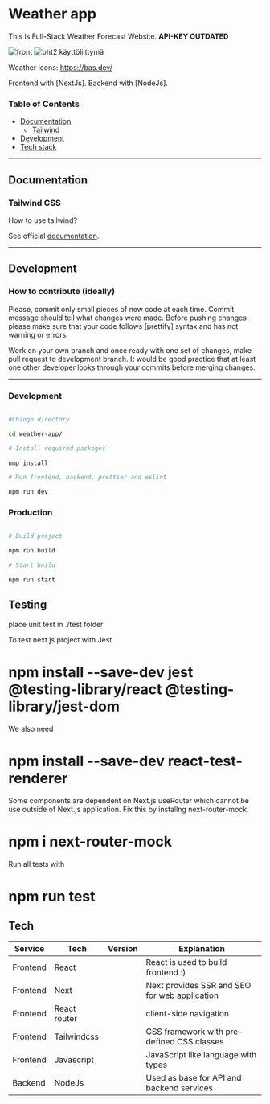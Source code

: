 # Weather app

<!-- [![NextJs](https://img.shields.io/badge/Vue-v3-blue)](https://vuejs.org/)
[![Nuxt](https://img.shields.io/badge/Nuxt-v3.1-blue)](https://nuxt.com/)
[![TypeScript](https://img.shields.io/badge/TypeScript-v4.9-blue)](https://www.typescriptlang.org/)
[![Node v19](https://img.shields.io/badge/NodeJS-v19-blue)](https://nodejs.org/en/)
[![code style: prettier](https://img.shields.io/badge/code_style-prettier-ff69b4.svg?style=flat-square)](https://github.com/prettier/prettier) -->

This is Full-Stack Weather Forecast Website. **API-KEY OUTDATED**

![front](https://github.com/Si1ex/weather-web-app-scrum/assets/35920803/e5c7a333-184a-4957-ba26-6e4154a41203)
![oht2 käyttöliittymä](https://github.com/Si1ex/Si1ex/assets/35920803/5af92ea5-43e7-4dda-b9dc-27dc9c9df23c)

Weather icons: https://bas.dev/

Frontend with [NextJs].
Backend with [NodeJs].

### Table of Contents

- [Documentation](#Documentation)
  - [Tailwind](#tailwind-css)
- [Development](#development)
- [Tech stack](#tech)

---

## Documentation

### Tailwind CSS

How to use tailwind?

See official [documentation](https://tailwindcss.com/).

---

## Development

### How to contribute (ideally)

Please, commit only small pieces of new code at each time. Commit message should tell
what changes were made. Before pushing changes please make sure that your code follows
[prettify] syntax and has not warning or errors.

Work on your own branch and once ready with one set of changes, make pull request to
development branch. It would be good practice that at least one other developer looks
through your commits before merging changes.

---

### Development

```bash

#Change directory

cd weather-app/

# Install required packages

nmp install

# Run frontend, backend, prettier and eslint

npm run dev

```

### Production

```bash

# Build project

npm run build

# Start build

npm run start

```

## Testing

place unit test in ./test folder

To test next js project with Jest

# npm install --save-dev jest @testing-library/react @testing-library/jest-dom

We also need

# npm install --save-dev react-test-renderer

Some components are dependent on Next.js useRouter which cannot be use outside of Next.js application.
Fix this by installng next-router-mock

# npm i next-router-mock

Run all tests with

# npm run test

## Tech

| Service  | Tech         | Version | Explanation                                   |
| -------- | ------------ | ------- | --------------------------------------------- |
| Frontend | React        |         | React is used to build frontend :)            |
| Frontend | Next         |         | Next provides SSR and SEO for web application |
| Frontend | React router |         | client-side navigation                        |
| Frontend | Tailwindcss  |         | CSS framework with pre-defined CSS classes    |
| Frontend | Javascript   |         | JavaScript like language with types           |
| Backend  | NodeJs       |         | Used as base for API and backend services     |

